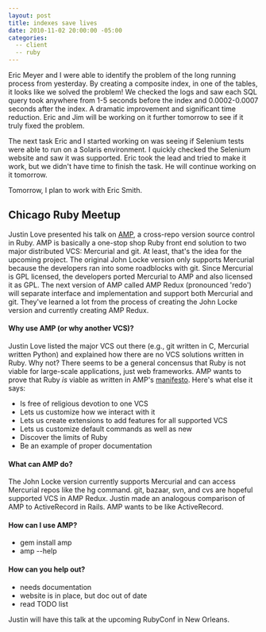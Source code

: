 ```yaml
---
layout: post
title: indexes save lives
date: 2010-11-02 20:00:00 -05:00
categories:
  -- client
  -- ruby
---
```


Eric Meyer and I were able to identify the problem of the long running process from yesterday.  By creating a composite index, in one of the tables, it looks like we solved the problem!  We checked the logs and saw each SQL query took anywhere from 1-5 seconds before the index and 0.0002-0.0007 seconds after the index.  A dramatic improvement and significant time reduction.  Eric and Jim will be working on it further tomorrow to see if it truly fixed the problem.

The next task Eric and I started working on was seeing if Selenium tests were able to run on a Solaris environment.  I quickly checked the Selenium website and saw it was supported.  Eric took the lead and tried to make it work, but we didn't have time to finish the task.  He will continue working on it tomorrow.

Tomorrow, I plan to work with Eric Smith.

## Chicago Ruby Meetup

Justin Love presented his talk on [AMP](http://amp.carboni.ca/), a cross\-repo version source control in Ruby.  AMP is basically a one\-stop shop Ruby front end solution to two major distributed VCS: Mercurial and git.  At least, that's the idea for the upcoming project.  The original John Locke version only supports Mercurial because the developers ran into some roadblocks with git.  Since Mercurial is GPL licensed, the developers ported Mercurial to AMP and also licensed it as GPL.  The next version of AMP called AMP Redux (pronounced 'redo') will separate interface and implementation and support both Mercurial and git.  They've learned a lot from the process of creating the John Locke version and currently creating AMP Redux.

#### Why use AMP (or why another VCS)?

Justin Love listed the major VCS out there (e.g., git written in C, Mercurial written Python) and explained how there are no VCS solutions written in Ruby.  Why not?  There seems to be a general concensus that Ruby is not viable for large\-scale applications, just web frameworks.  AMP wants to prove that Ruby *is* viable as written in AMP's [manifesto](http://bitbucket.org/carbonica/amp/src/ef141288db29/MANIFESTO).  Here's what else it says:

* Is free of religious devotion to one VCS
* Lets us customize how we interact with it
* Lets us create extensions to add features for all supported VCS
* Lets us customize default commands as well as new
* Discover the limits of Ruby
* Be an example of proper documentation

#### What can AMP do?

The John Locke version currently supports Mercurial and can access Mercurial repos like the hg command.  git, bazaar, svn, and cvs are hopeful supported VCS in AMP Redux.  Justin made an analogous comparison of AMP to ActiveRecord in Rails.  AMP wants to be like ActiveRecord.

#### How can I use AMP?

* gem install amp
* amp \-\-help

#### How can you help out?

* needs documentation
* website is in place, but doc out of date
* read TODO list

Justin will have this talk at the upcoming RubyConf in New Orleans.

